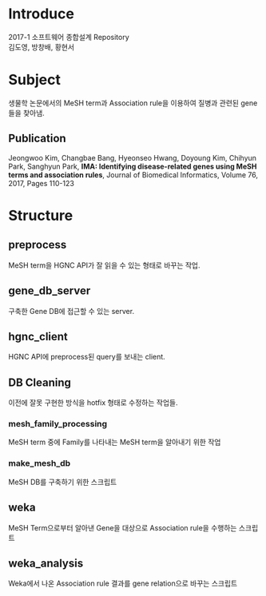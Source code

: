 # Introduce
2017-1 소프트웨어 종합설계 Repository \
김도영, 방창배, 황현서

# Subject
생물학 논문에서의 MeSH term과 Association rule을 이용하여 질병과 관련된 gene들을 찾아냄.

## Publication
Jeongwoo Kim, Changbae Bang, Hyeonseo Hwang, Doyoung Kim, Chihyun Park, Sanghyun Park, **IMA: Identifying disease-related genes using MeSH terms and association rules**, Journal of Biomedical Informatics, Volume 76, 2017, Pages 110-123

# Structure

## preprocess
MeSH term을 HGNC API가 잘 읽을 수 있는 형태로 바꾸는 작업.

## gene_db_server
구축한 Gene DB에 접근할 수 있는 server.

## hgnc_client
HGNC API에 preprocess된 query를 보내는 client.

## DB Cleaning
이전에 잘못 구현한 방식을 hotfix 형태로 수정하는 작업들.

### mesh_family_processing
MeSH term 중에 Family를 나타내는 MeSH term을 알아내기 위한 작업

### make_mesh_db
MeSH DB를 구축하기 위한 스크립트

## weka
MeSH Term으로부터 알아낸 Gene을 대상으로 Association rule을 수행하는 스크립트

## weka_analysis
Weka에서 나온 Association rule 결과를 gene relation으로 바꾸는 스크립트
